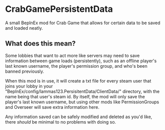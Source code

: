 # CrabGamePersistentData
A small BepInEx mod for Crab Game that allows for certain data to be saved and loaded neatly.

## What does this mean?
Some lobbies that want to act more like servers may need to save information between game loads (persistently), such as an offline player's last known username, the player's permission group, and who's been banned previously.

When this mod is in use, it will create a txt file for every steam user that joins your lobby in your "BepInEx/config/lammas123.PersisitentData/ClientData/" directory, with the name being that user's steam id.
By itself, the mod will only save the player's last known username, but using other mods like PermissionGroups and Overseer will save extra information here.

Any information saved can be safely modified and deleted as you'd like, there *should* be minimal to no problems with doing so.
